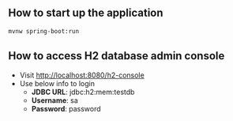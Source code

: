 ## How to start up the application
```bash
mvnw spring-boot:run
```
## How to access H2 database admin console
- Visit [http://localhost:8080/h2-console](http://localhost:8080/h2-console)
- Use below info to login
  - **JDBC URL**: jdbc:h2:mem:testdb
  - **Username**: sa
  - **Password**: password